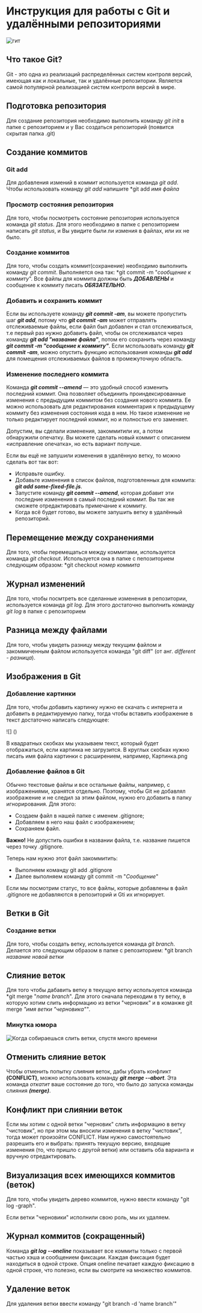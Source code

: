 # Инструкция для работы с Git и удалёнными репозиториями


![гит](Git-logo.jpg)

## Что такое Git?
Git - это одна из реализаций распределённых систем контроля версий, имеющая как и локальные, так и удалённые репозитории. Является самой популярной реализацией систем контроля версий в мире.
## Подготовка репозитория
Для создание репозитория необходимо выполнить команду *git init*  в папке с репозиторием и у Вас создаться репозиторий (появится скрытая папка .git)

## Создание коммитов

### Git add
Для добавления измений в коммит используется команда *git add*. Чтобы использовать команду *git add* напишите *git add *имя файла*

### Просмотр состояния репозитория
Для того, чтобы посмотреть состояние репозитория используется команда *git status*. Для этого необходимо в папке с репозиторием написать *git status*, и Вы увидите были ли измения в файлах, или их не было.

### Создание коммитов
Для того, чтобы создать коммит(сохранение) необходимо выполнить команду *git commit*. Выполняется она так: *git commit -m "*сообщение к коммиту*". Все файлы для коммита должны быть ***ДОБАВЛЕНЫ*** и сообщение к коммиту писать ***ОБЯЗАТЕЛЬНО***.

### Добавить и сохранить коммит

Если вы используете  команду ***git commit -am***, вы можете пропустить шаг ***git add***, потому что ***git commit -am*** может отправлять отслеживаемые файлы, если файл был добавлен и стал отслеживаться, т.е первый раз нужно добавить файл, чтобы он отслеживался через команду ***git add "название файла"***, потом его сохранить через команду ***git commit -m "сообщение к коммиту"***.
Если мспользовать команду ***git commit -am***, можно опустить функцию использования команды ***git add*** для помещения отслеживаемых файлов в промежуточную область.

### Изменение последнего коммита

Команда ***git commit --amend*** — это удобный способ изменить последний коммит. Она позволяет объединить проиндексированные изменения с предыдущим коммитом без создания нового коммита. Ее можно использовать для редактирования комментария к предыдущему коммиту без изменения состояния кода в нем. Но такое изменение не только редактирует последний коммит, но и полностью его заменяет.

Допустим, вы сделали изменения, закоммитили их, а потом обнаружили опечатку. Вы можете сделать новый коммит с описанием «исправление опечатка», но есть вариант получше.


Если вы ещё не запушили изменения в удалённую ветку, то можно сделать вот так вот:

* Исправьте ошибку.
* Добавьте изменения в список файлов, подготовленных для коммита: ***git add some-fixed-file.js***.
* Запустите команду ***git commit --amend***, которая добавит эти последние изменения в самый последний коммит. Вы так же сможете отредактировать примечание к коммиту.
* Когда всё будет готово, вы можете запушить ветку в удалённый репозиторий.

## Перемещение между сохранениями
Для того, чтобы перемещаться между коммитами, используется команда *git checkout*. Используется она в папке с пепозиторием следующим образом: *git checkout *номер коммита*

## Журнал изменений
Для того, чтобы посмтреть все сделанные изменения в репозитории, используется команда *git log*. Для этого достаточно выполнить команду *git log* в папке с репозиторием

## Разница между файлами

Для того, чтобы увидеть разницу между текущим файлом и закоммиченным файлом используется команда "git diff" (от анг. *different - разница*).

## Изображения в Git

### Добавление картинки

Для того, чтобы добавить картинку нужно ее скачать с интернета и добавить в редактируемую папку, тогда чтобы вставить изображение в текст достаточно написать следующее:

![] ()

В квадратных скобках мы указываем текст, который будет отображаться, если картинка не загрузится. В круглых скобках нужно писать имя файла картинки с расширением, например, Картинка.png

### Добавление файлов в Git

Обычно текстовые файлы и все остальные файлы, например, с изображениями, хранятся отдельно. Поэтому, чтобы Git не добавлял изображение и не следил за этим файлом, нужно его добавить в папку игнорирования. Для этого:
* Создаем файл в нашей папке с именем .gitignore;
* Добавляем в него наш файл с изображением;
* Сохраняем файл.

**Важно!** Не допустить ошибки в названии файла, т.е. название пишется через точку .gitignore.

Теперь нам нужно этот файл закоммитить:

* Выполняем команду git add .gitignore
* Далее выполняем команду git commit -m "*Сообщение*"

Если мы посмотрим статус, то все файлы, которые добавлены в файл .gitignore не добавляются в репозиторий и Gti их игнорирует.

## Ветки в Git

### Создание ветки

Для того, чтобы создать ветку, используется команда *git branch*. Делается это следующим образом в папке с репозиторием: *git branch *название новой ветки*

## Слияние веток

Для того чтобы дабавить ветку в текущую ветку используется команда *git merge "*name branch*". Для этого сначала переходим в ту ветку, в которую хотим слить информацию из ветки "черновик" и в команже git merge *"имя ветки "черновика""*.

### Минутка юмора

![Когда собираешься слить ветки, спустя много времени](%D1%81%D0%BB%D0%B8%D1%8F%D0%BD%D0%B8%D0%B5.jpg)


## Отменить слияние веток

Чтобы отменить попытку *слияния* веток, дабы убрать конфликт **(CONFLICT)**, можно использовать команду ***git merge --abort***. Эта команда *откатит* ваше состояние до того, что было до запуска команды слияния ***(merge)***.

## Конфликт при слиянии веток

Если мы хотим с одной ветки "черновик" слить информацию в ветку "чистовик", но при этом мы вносили изменения в ветку "чистовик", тогда может произойти CONFLICT. Нам нужно самостоятельно разрешить его и выбрать: принять текущую версию, входящие изменения (то, что пришло с другой ветки) или оставить оба варианта и вручную отредактировать.

## Визуализация всех имеющихся коммитов (веток)

Для того, чтобы увидеть дерево коммитов, нужно ввести команду "git log -graph".

Если ветки "черновики" исполнили свою роль, мы их удаляем.


## Журнал коммитов (сокращенный)

Команда ***git log --oneline*** показывает все коммиты только с первой частью хэша и сообщением фиксации. Каждая фиксация будет находиться в одной строке. Опция oneline печатает каждую фиксацию в одной строке, что полезно, если вы смотрите на множество коммитов.

## Удаление веток
Для удаления ветки ввести команду "git branch -d 'name branch'"